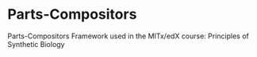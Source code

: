# Parts-Compositors
Parts-Compositors Framework used in the MITx/edX course: Principles of Synthetic Biology
